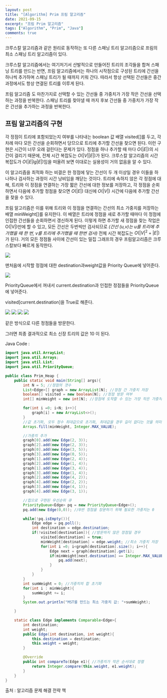 ```yaml
---
layout: post
title: "[Algorithm] Prim 프림 알고리즘"
date: 2021-09-15
excerpt: "프림 Prim 알고리즘"
tags: ["Algorithm", "Prim", "Java"]
comments: true
---
```


크루스칼 알고리즘과 같은 원리로 동작하는 또 다른 스패닝 트리 알고리즘으로 프림의 최소 스패닝 트리 알고리즘이 있다. 

크루스칼 알고리즘에서는 여기저기서 산발적으로 만들어진 트리의 조각들을 합쳐 스패닝 트리를 만드는 반면, 프림 알고리즘에서는 하나의 시작점으로 구성된 트리에 간선을 하나씩 추가하며 스패닝 트리가 될 때까지 키워 간다. 따라서 항상 선택된 간선들은 중간 과정에서도 항상 연결된 트리를 이루게 된다. 

프림 알고리즘 도 마찬가지로 선택할 수 있는 간선들 중 가중치가 가장 작은 간선을 선택하는 과정을 반복한다. 스패닝 트리를 찾아낼 때 까지 후보 간선들 중 가중치가 가장 작은 간선을 추가하는 과정을 반복한다. 

## 프림 알고리즘의 구현

각 정점이 트리에 포함되었는지 여부를 나타내는 boolean 값 배열 visited[]를 두고, 각 차례 마다 모든 간선을 순회하면서 당므으로 트리에 추가할 간선을 찾으면 된다. 이런 구현은 시간이 너무 오래 걸린다는 문제가 있다. 정점을 하나 추가할 때 마다 $O(|E|)$의 시간이 걸리기 때문에, 전체 시간 복잡도는 $O(|V||E|)$가 된다. 크루스칼 알고리즘의 시간 복잡도가 $O(|E|lg|E|)$임을 떠올려 보면 이대로는 실용성이 거의 없음을 알 수 있다. 

이 알고리즘을 최적화 하는 비결은 한 정점에 닿는 간선이 두 개 이상일 경우 이들을 하나하나 검사하는 과정이 시간 낭비임을 깨닫는 것이다. 트리에 속하지 않은 각 정점에 대해, 트리와 이 정점을 연결하는 가장 짧은 간선에 대한 정보를 저장하고, 각 정점을 순회하면서 다음에 추가할 정점을 찾으면 $O(|E|)$ 대신에 $O(|V|)$  시간에 다음에 추가할 간선을 찾을 수 있다. 

프림 알고리즘은 이를 위해 트리와 이 정점을 연결하는 간선의 최소 가중치를 저장하는 배열 minWeight[]를 유지한다. 이 배열은 트리에 정점을 새로 추가할 때마다 이 정점에 인접한 간선들을 순회하면서 갱신하게 된다. 이렇게 하면 추가할 새 정점을 찾는 작업은 O(|V|)만에 할 수 있고, 모든 간선은 두번씩만 검사되므로 *(간선 (u,v)는 u를 트리에 추가했을 때 한 번, v를 트리에 추가했을 때 한번 검사)* 전체 시간 복잡도는 $O(|V|^2+|E|)$가 된다. 거의 모든 정점들 사이에 간선이 있는 밀집 그래프의 경우 프림알고리즘은 크루스칼보다 빠르게 동작한다. 

<img src ="https://eunmik.github.io/bonita.blog/assets/img/2021/0917/img1.PNG" />

맨처음에 시작할 정점에 대한 destination과weight값을 Priority Queue에 넣어준다. 

<img src ="https://eunmik.github.io/bonita.blog/assets/img/2021/0917/img2.PNG" />

PriorityQueue에서 꺼내서 current.destination과 인접한 정점들을 PriorityQueue에 넣어준다. 

visited[current.destination]을 True로 해준다. 

<img src ="https://eunmik.github.io/bonita.blog/assets/img/2021/0917/img3.PNG" />

<img src ="https://eunmik.github.io/bonita.blog/assets/img/2021/0917/img4.PNG" />

<img src ="https://eunmik.github.io/bonita.blog/assets/img/2021/0917/img5.PNG" />

<img src ="https://eunmik.github.io/bonita.blog/assets/img/2021/0917/img6.PNG" />

같은 방식으로 다른 정점들을 방문한다. 

그러면 최종 결과적으로 최소 신장 트리의 값은 10 이 된다. 

Java Code :

```java
import java.util.ArrayList;
import java.util.Arrays;
import java.util.List;
import java.util.PriorityQueue;

public class Prim_Heap {
    public static void main(String[] args){
        int N = 5; //정점의 갯수
        List<Edge>[] graph = new ArrayList[N]; //정점 간 가중치 저장
        boolean[] visited = new boolean[N]; //정점 방문 여부
        int[] minWeight = new int[N]; //정점에 도착할 수 있는 가장 작은 가중치

        for(int i =0; i<N; i++){
            graph[i] = new ArrayList<>();
        }
        //값 초기화, 모두 정수 최대값으로 초기화, 최대값을 경우 길이 없다는 것을 의미
        Arrays.fill(minWeight, Integer.MAX_VALUE);

        //가중치 추가
        graph[0].add(new Edge(2, 3));
        graph[2].add(new Edge(2, 3));
        graph[0].add(new Edge(3, 5));
        graph[3].add(new Edge(0, 5));
        graph[1].add(new Edge(2, 4));
        graph[2].add(new Edge(1, 4));
        graph[1].add(new Edge(3, 4));
        graph[3].add(new Edge(1, 4));
        graph[2].add(new Edge(4, 2));
        graph[4].add(new Edge(2, 2));
        graph[3].add(new Edge(4, 1));
        graph[4].add(new Edge(3, 1));

        //힙으로 구현된 우선순위 큐
        PriorityQueue<Edge> pq = new PriorityQueue<Edge>();
        pq.add(new Edge(0,0)); //0번 정점을 장분하기 위해 필요한 가중치는 0

        while(!pq.isEmpty()){
            Edge edge = pq.poll();
            int destination = edge.destination;
            if(!visited[destination]){ //방문하지 않은 정점일 경우
                visited[destination] = true;
                minWeight[destination] = edge.weight; //최소 가중치 저장
                for(int i =0; i<graph[destination].size(); i++){
                    Edge next = graph[destination].get(i);
                    if(minWeight[next.destination] == Integer.MAX_VALUE){
                        pq.add(next);
                    }
                }
            }
        }
        int sumWeight = 0; //가중치의 합 초기화
        for(int i : minWeight){
            sumWeight += i;
        }
        System.out.println("MST를 만드는 최소 가중치 값: "+sumWeight);

    }

    static class Edge implements Comparable<Edge>{
        int destination;
        int weight;
        public Edge(int destination, int weight){
            this.destination = destination;
            this.weight = weight;
        }

        @Override
        public int compareTo(Edge e1){ //가중치가 작은 순서대로 정렬
            return Integer.compare(this.weight, e1.weight);
        }
    }
}
```

출처 : 알고리즘 문제 해결 전략 책